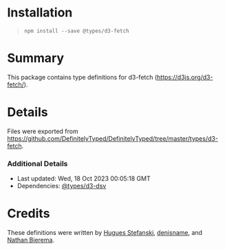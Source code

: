 # Installation
> `npm install --save @types/d3-fetch`

# Summary
This package contains type definitions for d3-fetch (https://d3js.org/d3-fetch/).

# Details
Files were exported from https://github.com/DefinitelyTyped/DefinitelyTyped/tree/master/types/d3-fetch.

### Additional Details
 * Last updated: Wed, 18 Oct 2023 00:05:18 GMT
 * Dependencies: [@types/d3-dsv](https://npmjs.com/package/@types/d3-dsv)

# Credits
These definitions were written by [Hugues Stefanski](https://github.com/ledragon), [denisname](https://github.com/denisname), and [Nathan Bierema](https://github.com/Methuselah96).
